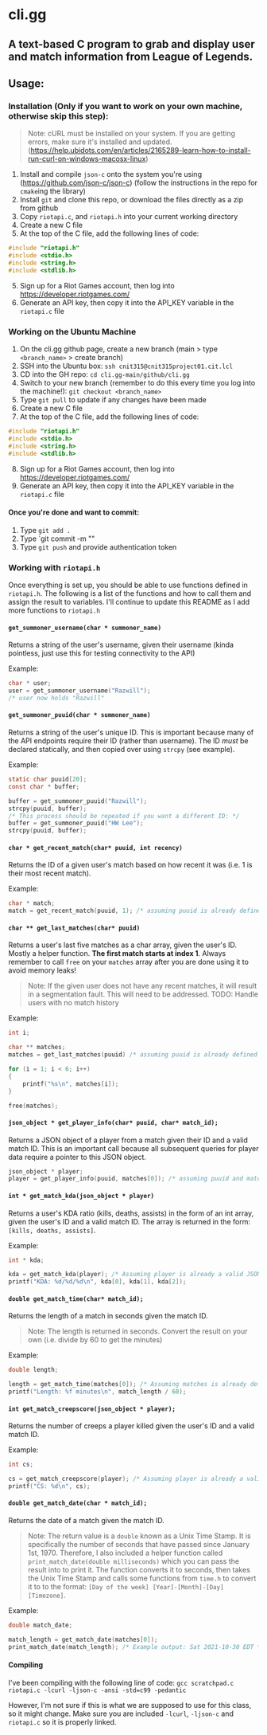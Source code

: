 # cli.gg

## A text-based C program to grab and display user and match information from League of Legends.

## Usage:

### Installation (Only if you want to work on your own machine, otherwise skip this step):

> Note: cURL must be installed on your system. If you are getting errors, make sure it's installed and updated. (https://help.ubidots.com/en/articles/2165289-learn-how-to-install-run-curl-on-windows-macosx-linux)

1. Install and compile `json-c` onto the system you're using (https://github.com/json-c/json-c) (follow the instructions in the repo for `cmake`ing the library) 
2. Install `git` and clone this repo, or download the files directly as a zip from github
3. Copy `riotapi.c`, and `riotapi.h` into your current working directory
4. Create a new C file
5. At the top of the C file, add the following lines of code:

```c
#include "riotapi.h"
#include <stdio.h>
#include <string.h>
#include <stdlib.h>
```

5. Sign up for a Riot Games account, then log into https://developer.riotgames.com/
6. Generate an API key, then copy it into the API_KEY variable in the `riotapi.c` file

### Working on the Ubuntu Machine

1. On the cli.gg github page, create a new branch (main > type `<branch_name>` > create branch)
2. SSH into the Ubuntu box: `ssh cnit315@cnit315project01.cit.lcl`
3. CD into the GH repo: `cd cli.gg-main/github/cli.gg`
4. Switch to your new branch (remember to do this every time you log into the machine!): `git checkout <branch_name>`
5. Type `git pull` to update if any changes have been made
6. Create a new C file
7. At the top of the C file, add the following lines of code:

```c
#include "riotapi.h"
#include <stdio.h>
#include <string.h>
#include <stdlib.h>
```

8. Sign up for a Riot Games account, then log into https://developer.riotgames.com/
9. Generate an API key, then copy it into the API_KEY variable in the `riotapi.c` file

#### Once you're done and want to commit:

1. Type `git add .`
2. Type `git commit -m "<summarize changes here>"
3. Type `git push` and provide authentication token


### Working with `riotapi.h`

Once everything is set up, you should be able to use functions defined in `riotapi.h`. The following is a list of the functions and how to call them and assign the result to variables. I'll continue to update this README as I add more functions to `riotapi.h`

#### `get_summoner_username(char * summoner_name)`

Returns a string of the user's username, given their username (kinda pointless, just use this for testing connectivity to the API)

Example:

```c
char * user;
user = get_summoner_username("Razwill");
/* user now holds "Razwill"
```

#### `get_summoner_puuid(char * summoner_name)`

Returns a string of the user's unique ID. This is important because many of the API endpoints require their ID (rather than username). The ID _must_ be declared statically, and then copied over using `strcpy` (see example).

Example:

```c
static char puuid[20];
const char * buffer;

buffer = get_summoner_puuid("Razwill");
strcpy(puuid, buffer);
/* This process should be repeated if you want a different ID: */
buffer = get_summoner_puuid("HW Lee");
strcpy(puuid, buffer);
```

#### `char * get_recent_match(char* puuid, int recency)`

Returns the ID of a given user's match based on how recent it was (i.e. 1 is their most recent match).

Example:

```c
char * match;
match = get_recent_match(puuid, 1); /* assuming puuid is already defined and valid */
```

#### `char ** get_last_matches(char* puuid)`

Returns a user's last five matches as a char array, given the user's ID. Mostly a helper function. **The first match starts at index 1**. Always remember to call `free` on your `matches` array after you are done using it to avoid memory leaks!

> Note: If the given user does not have any recent matches, it will result in a segmentation fault. This will need to be addressed.
> TODO: Handle users with no match history

Example:

```c
int i;

char ** matches;
matches = get_last_matches(puuid) /* assuming puuid is already defined and valid */

for (i = 1; i < 6; i++)
{
    printf("%s\n", matches[i]);
}

free(matches);
```

#### `json_object * get_player_info(char* puuid, char* match_id);`

Returns a JSON object of a player from a match given their ID and a valid match ID. This is an important call because all subsequent queries for player data require a pointer to this JSON object. 

```c
json_object * player;
player = get_player_info(puuid, matches[0]); /* assuming puuid and matches are already defined and valid */

```

#### `int * get_match_kda(json_object * player)`

Returns a user's KDA ratio (kills, deaths, assists) in the form of an int array, given the user's ID and a valid match ID. The array is returned in the form:
`[kills, deaths, assists]`. 

Example: 

```c
int * kda;

kda = get_match_kda(player); /* Assuming player is already a valid JSON object */
printf("KDA: %d/%d/%d\n", kda[0], kda[1], kda[2]);
```

#### `double get_match_time(char* match_id);`

Returns the length of a match in seconds given the match ID. 

> Note: The length is returned in seconds. Convert the result on your own (i.e. divide by 60 to get the minutes)

Example:

```c 
double length;

length = get_match_time(matches[0]); /* Assuming matches is already defined and valid */
printf("Length: %f minutes\n", match_length / 60);
```

#### `int get_match_creepscore(json_object * player);`

Returns the number of creeps a player killed given the user's ID and a valid match ID. 

Example:

```c
int cs;

cs = get_match_creepscore(player); /* Assuming player is already a valid JSON object */
printf("CS: %d\n", cs);

```

#### `double get_match_date(char * match_id);`

Returns the date of a match given the match ID. 

> Note: The return value is a `double` known as a Unix Time Stamp. It is specifically the number of seconds that have passed since January 1st, 1970. Therefore, I also included a helper function called `print_match_date(double milliseconds)` which you can pass the result into to print it. The function converts it to seconds, then takes the Unix Time Stamp and calls some functions from `time.h` to convert it to to the format: `[Day of the week] [Year]-[Month]-[Day] [Timezone]`. 

Example:

```c
double match_date;

match_length = get_match_date(matches[0]); 
print_match_date(match_length); /* Example output: Sat 2021-10-30 EDT */
```

#### Compiling

I've been compiling with the following line of code:
`gcc scratchpad.c riotapi.c -lcurl -ljson-c -ansi -std=c99 -pedantic`

However, I'm not sure if this is what we are supposed to use for this class, so it might change. Make sure you are included `-lcurl`, `-ljson-c` and `riotapi.c` so it is properly linked.
